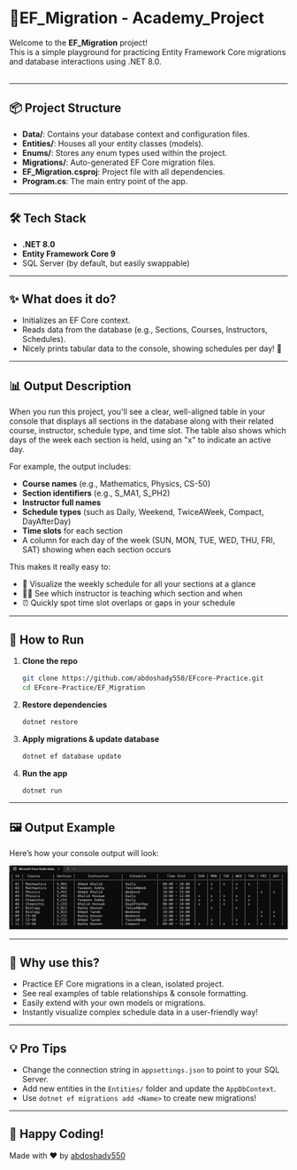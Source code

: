 # 🚀EF_Migration - Academy_Project

Welcome to the **EF_Migration** project!  
This is a simple playground for practicing Entity Framework Core migrations and database interactions using .NET 8.0.  
<br>

---

## 📦 Project Structure

- **Data/**: Contains your database context and configuration files.
- **Entities/**: Houses all your entity classes (models).
- **Enums/**: Stores any enum types used within the project.
- **Migrations/**: Auto-generated EF Core migration files.
- **EF_Migration.csproj**: Project file with all dependencies.
- **Program.cs**: The main entry point of the app.

---

## 🛠️ Tech Stack

- **.NET 8.0**  
- **Entity Framework Core 9**  
- SQL Server (by default, but easily swappable)

---

## ✨ What does it do?

- Initializes an EF Core context.
- Reads data from the database (e.g., Sections, Courses, Instructors, Schedules).
- Nicely prints tabular data to the console, showing schedules per day! 📅

---

## 📊 Output Description

When you run this project, you'll see a clear, well-aligned table in your console that displays all sections in the database along with their related course, instructor, schedule type, and time slot. The table also shows which days of the week each section is held, using an "x" to indicate an active day. 

For example, the output includes:
- **Course names** (e.g., Mathematics, Physics, CS-50)
- **Section identifiers** (e.g., S_MA1, S_PH2)
- **Instructor full names**
- **Schedule types** (such as Daily, Weekend, TwiceAWeek, Compact, DayAfterDay)
- **Time slots** for each section
- A column for each day of the week (SUN, MON, TUE, WED, THU, FRI, SAT) showing when each section occurs

This makes it really easy to:
- 📅 Visualize the weekly schedule for all your sections at a glance
- 👨‍🏫 See which instructor is teaching which section and when
- ⏰ Quickly spot time slot overlaps or gaps in your schedule

---

## 🚦 How to Run

1. **Clone the repo**  
   ```sh
   git clone https://github.com/abdoshady550/EFcore-Practice.git
   cd EFcore-Practice/EF_Migration
   ```

2. **Restore dependencies**  
   ```sh
   dotnet restore
   ```

3. **Apply migrations & update database**  
   ```sh
   dotnet ef database update
   ```

4. **Run the app**  
   ```sh
   dotnet run
   ```

---

## 🖼️ Output Example

Here’s how your console output will look:

![image1](https://github.com/abdoshady550/EFcore-Practice/blob/master/EF_Migration/Screenshot%202025-06-13%20144305.png?raw=true)

---

## 🤩 Why use this?

- Practice EF Core migrations in a clean, isolated project.
- See real examples of table relationships & console formatting.
- Easily extend with your own models or migrations.
- Instantly visualize complex schedule data in a user-friendly way!

---

## 💡 Pro Tips

- Change the connection string in `appsettings.json` to point to your SQL Server.
- Add new entities in the `Entities/` folder and update the `AppDbContext`.
- Use `dotnet ef migrations add <Name>` to create new migrations!

---

## 🙌 Happy Coding!

Made with ❤️ by [abdoshady550](https://github.com/abdoshady550)
